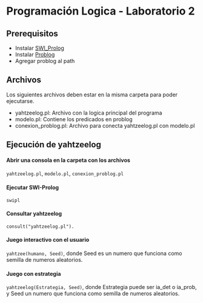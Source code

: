 # Programación Logica - Laboratorio 2


## Prerequisitos

- Instalar [SWI_Prolog](https://www.swi-prolog.org/Download.html)
- Instalar [Problog](https://problog.readthedocs.io/en/latest/install.html)
- Agregar problog al path

## Archivos

Los siguientes archivos deben estar en la misma carpeta para poder ejecutarse.

- yahtzeelog.pl: Archivo con la logica principal del programa
- modelo.pl: Contiene los predicados en problog
- conexion_problog.pl: Archivo para conecta yahtzeelog.pl con modelo.pl

## Ejecución de yahtzeelog

#### Abrir una consola en la carpeta con los archivos

`yahtzeelog.pl`, `modelo.pl`, `conexion_problog.pl`

#### Ejecutar SWI-Prolog

`swipl`

#### Consultar yahtzeelog

`consult("yahtzeelog.pl").`

#### Juego interactivo con el usuario

`yahtzee(humano, Seed)`, donde Seed es un numero que funciona como semilla de numeros aleatorios.

#### Juego con estrategia

`yahtzeelog(Estrategia, Seed)`, donde Estrategia puede ser ia_det o ia_prob, y Seed un numero que funciona como semilla de numeros aleatorios.

